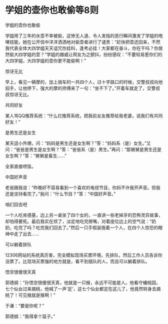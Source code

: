 # 学姐的壶你也敢偷等8则

学姐的壶你也敢偷

学姐用了三年的水壶不幸被偷，这惨无人道、令人发指的恶行瞬间激发了学姐的咆哮技能，她在公开信中洋洋洒洒地对偷壶者进行了谴责：“赶快把壶还回来，不然我代表全体大四学姐天天诅咒你挂科，逢考必挂！大家都在奋斗，你在干吗？你居然偷大四学姐的壶？”学姐的雌威让网友为之颤抖，纷纷感叹：“不要轻易惹你们的大四学姐，大四学姐的壶你更不能偷啊！”

惊讶无比

早上，看见一辆摩的，加上骑车的一共四个人，过十字路口的时候，交警叔叔向他招手，让他停下，强大的摩的师傅来了一句：“坐不下了。”开着车就走了，交警叔叔惊讶无比。

共同好友

某人骂QQ推荐系统：“什么烂推荐系统，把我前女友推荐给我老婆，说我们有共同好友！”

是男生还是女生

某天逗小外甥，问：“妈妈是男生还是女生啊？”答：“妈妈系（是）女生。”又问：“爸爸是男生是女生啊？”答：“爸爸系（是）男生。”再问：“那舅舅是男生还是女生啊？”答：“舅舅是畜生……”

全家直接喷饭。

中国好声音

老爸跟我说：“昨晚好不容易看到一个喜欢的电视节目，你妈不许我开声音。但我还是坚持看完了。”我问：“什么节目？”答：“中国好声音。”

咱们回去吧

一个人吃肯德基，边上另一桌坐了四个女的，一直讲一些老掉牙的恐怖灵异故事，却怕得要死。最后我实在烦了，淡定地吃完擦嘴，对着座位边上的空气说：“奶奶，吃完了吗？吃完我们回去了。”然后一只手假装挽着一个人，在四个人惊恐的眼神中走了出去……

可以躺着排队

12306网站的系统真厉害，完全模拟现场买票环境，先排队，然后工作人员告诉你没票了。比现场买票强的地方就是，看不到插队的人，而且可以躺着排队。

悟空很傻很天真

郭德纲：“孙悟空很傻很天真，他就是一只猴，永远不可能是人。他看守蟠桃园，七个仙女过来摘桃，他喊了一声‘定’，这七个仙女都定在这儿了，他竟然转身去摘桃了！可见猴就是猴啊！”

于谦：“要是你呢？”

郭德纲：“我得拿个篮子。”
